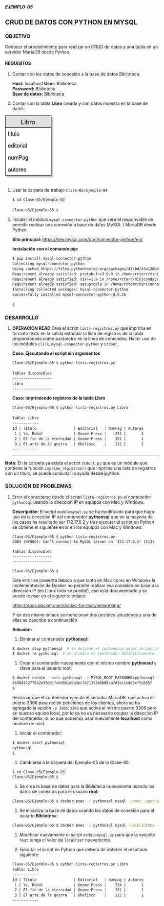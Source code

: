 ##### EJEMPLO-05
## CRUD DE DATOS CON PYTHON EN MYSQL

### OBJETIVO
Conocer el procedimiento para realizar un CRUD de datos a una tabla en un servidor MariaDB desde Python.

#### REQUISITOS
1. Contar con los datos de conexión a la base de datos Biblioteca.

   __Host:__ localhost
   __User:__ Biblioteca \
   __Password:__ Biblioteca \
   __Base de datos:__ Biblioteca

1. Contar con la tabla __Libro__ creada y con datos muestra en la base de datos:

  ![Tabla Libro](assets/tabla-libro.jpg)

1. Usar la carpeta de trabajo `Clase-05/Ejemplo-04`

   ```sh
   $ cd Clase-05/Ejemplo-05

   Clase-05/Ejemplo-05 $
   ```

1. Instalar el módulo `mysql-connector-python` que será el responsable de permitir realizar una conexión a base de datos MySQL / MariaDB desde Python.

   __Sito principal:__
   https://dev.mysql.com/doc/connector-python/en/

   __Instalación con el comando pip:__
   ```sh
   $ pip install mysql-connector-python
   Collecting mysql-connector-python
   Using cached https://files.pythonhosted.org/packages/43/bd/43a128bbd6a3237d6f255c7afaa9308430d5c90f8db8371276169722f037/mysql_connector_python-8.0.16-cp37-cp37m-manylinux1_x86_64.whl
   Requirement already satisfied: protobuf>=3.0.0 in /home/rctorr/miniconda3/lib/python3.7/site-packages (from mysql-connector-python) (3.7.1)
   Requirement already satisfied: six>=1.9 in /home/rctorr/miniconda3/lib/python3.7/site-packages (from protobuf>=3.0.0->mysql-connector-python) (1.12.0)
   Requirement already satisfied: setuptools in /home/rctorr/miniconda3/lib/python3.7/site-packages (from protobuf>=3.0.0->mysql-connector-python) (41.0.0)
   Installing collected packages: mysql-connector-python
   Successfully installed mysql-connector-python-8.0.16

   $
   ```

### DESARROLLO
1. __OPERACIÓN READ__ Crea el script `lista-registros.py` que imprima en formato texto en la salida estándar la lista de registros de la tabla proporcionada como parámetro en la línea de comandos. Hacer uso de los módulos `click`, `mysql-connector-python` y `stdout`.

   __Caso: Ejecutando el script sin argumentos__

   ```sh
   Clase-05/Ejemplo-05 $ python lista-registros.py

   Tablas disponibles
   ------------------
   Libro
   ------------------
   ```

   __Caso: Imprimiendo registros de la tabla Libro__

   ```sh
   Clase-05/Ejemplo-05 $ python lista-registros.py Libro

   Tabla: Libro
   ------------
   Id | Titulo                 | Editorial   | NumPag | Autores
    1 | Yo, Robot              | Gnome Press |    374 |       1
    2 | El fin de la eternidad | Gnome Press |    191 |       1
    3 | El arte de la guerra   | Obelisco    |    112 |       2
   ------------
   ```
   ***

__Nota:__ En la carpeta ya existe el script `stdout.py` que es un módulo que contiene la función `imprime_registros()` que imprime una lista de registros con un título, se puede consultar la ayuda desde ipython.


### SOLUCIÓN DE PROBLEMAS

1. Error al conectarse desde el script `lista-registros.py` al contenedor `pythonsql` usando la dirección IP en equipos con Mac y Windows.

   __Descripción__: El script `modelomysql.py` se ha modificado para que haga uso de la dirección IP del contenedor __pythonsql__ que en la mayoría de los casos ha resultado ser 172.17.0.2 y tras ejecutar el script en Python se obtiene el siguiente error en los equipos con Mac y Windows:
   ```
   Clase-05/Ejemplo-05 $ python lista-registros.py
   2003 (HY000): Can't connect to MySQL server on '172.17.0.2' (113)

   Tablas disponibles
   ------------------
   ------------------

   Clase-05/Ejemplo-05 $
   ```
   Este error se presenta debido a que tanto en Mac como en Windows la implementación de Docker no permite realizar esa conexión en base a la dirección IP (en Linux todo se puede!), eso está documentado y se puede revisar en el siguiente enlace:

   https://docs.docker.com/docker-for-mac/networking/

   Y en ese mismo enlace se mencionan dos posibles soluciones y una de ellas se describe a continuación.

   __Solución:__
   1. Eliminar el contenedor __pythonsql__:
   ```bash
   $ docker stop pythonsql  # se detiene el contenedor antes de borrarlo
   $ docker rm pythonsql  # se elimina el contenedor definitivamente
   ```
   1. Crear el contenedor nuevamente con el mismo nombre __pythonsql__ y clave para el usuario root:
   ```bash
   $ docker create --name pythonsql -e MYSQL_ROOT_PASSWORD=pythonsql -p 3306:3306 mariadb:10.3
   46304152770a2e37d01fcbd861eda3ec7d71352b5b08ca7d3ec1cde5cffc885f
   $
   ```
   Recordar que el contenedor ejecuta el servidor MariaDB, que activa el puerto 3306 para recibir peticiones de los clientes, ahora se ha agregado la opción `-p 3306:3306` que activa el mismo puerto 3306 pero en nuestro equipo local, por lo ya no es necesario ocupar la dirección IP del contenedor, si no que podemos usar nuevamente __localhost__ como nombre de host.
   1. Iniciar el contenedor:
   ```bash
   $ docker start pythonsql
   pythonsql
   $
   ```
   1. Cambiarse a la carpeta del Ejemplo-05 de la Clase-05:
   ```bash
   $ cd Clase-05/Ejemplo-05
   Clase-05/Ejemplo-05 $
   ```
   1. Se crea la base de datos para la Biblioteca nuevamente usando los datos de conexión para el usuario __root__:
   ```bash
   Clase-05/Ejemplo-05 $ docker exec -i pythonsql mysql -uroot -ppythonsql < sql/biblioteca.sql
   ```
   1. Se inicializa la base de datos usando los datos de conexión para el usuario __Biblioteca__:
   ```bash
   Clase-05/Ejemplo-05 $ docker exec -i pythonsql mysql -uBiblioteca -pBiblioteca Biblioteca < sql/tabla-libro.sql
   ```
   1. Modificar nuevamente el script `modulomysql.py` para que la variable `host` tenga el valor de `localhost` nuevamente.

   1. Ejecutar el script en Python que deberá de obtener el resultado siguiente:

    ```bash
    Clase-05/Ejemplo-05 $ python lista-registros.py Libro
    Tabla: Libro
    ------------
    Id | Titulo                 | Editorial   | Numpag | Autores
     1 | Yo, Robot              | Gnome Press |    374 |       1
     2 | El fin de la eternidad | Gnome Press |    191 |       1
     3 | El arte de la guerra   | Obelisco    |    112 |       2
    ------------
    ```
